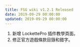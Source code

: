 ```yaml
---
title: FSG wiki v1.2.1 Released
date: 2019-09-29 00:00:00
updated: 2019-09-29 00:00:00
---
```


1. 新增 LockettePro 插件教學頁面。
2. 修正官方遊戲條款目錄和錯字。
